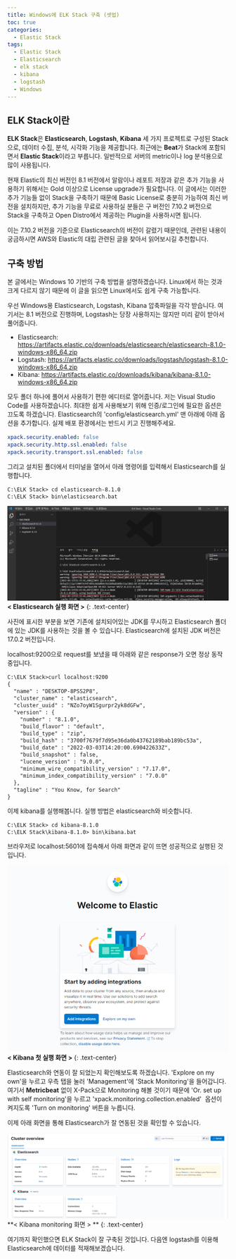 ```yaml
---
title: Windows에 ELK Stack 구축 (셋업)
toc: true
categories:
  - Elastic Stack
tags:
  - Elastic Stack
  - Elasticsearch
  - elk stack
  - kibana
  - logstash
  - Windows
---
```


##  **ELK Stack이란**


**ELK Stack**은 **Elasticsearch**, **Logstash**, **Kibana** 세 가지 프로젝트로 구성된 Stack으로, 데이터 수집, 분석, 시각화 기능을 제공합니다. 최근에는 **Beat**가 Stack에 포함되면서 **Elastic Stack**이라고 부릅니다. 일반적으로 서버의 metric이나 log 분석용으로 많이 사용됩니다.

현재 Elastic의 최신 버전인 8.1 버전에서 알람이나 레포트 저장과 같은 추가 기능을 사용하기 위해서는 Gold 이상으로 License upgrade가 필요합니다. 이 글에서는 이러한 추가 기능들 없이 Stack을 구축하기 때문에 Basic License로 충분히 가능하여 최신 버전을 설치하지만, 추가 기능을 무료로 사용하실 분들은 구 버전인 7.10.2 버전으로 Stack을 구축하고 Open Distro에서 제공하는 Plugin을 사용하시면 됩니다.

이는 7.10.2 버전을 기준으로 Elasticsearch의 버전이 갈렸기 때문인데, 관련된 내용이 궁금하시면 AWS와 Elastic의 대립 관련된 글을 찾아서 읽어보시길 추천합니다.


## **구축 방법**


본 글에서는 Windows 10 기반의 구축 방법을 설명하겠습니다. Linux에서 하는 것과 크게 다르지 않기 때문에 이 글을 읽으면 Linux에서도 쉽게 구축 가능합니다.

우선 Windows용 Elasticsearch, Logstash, Kibana 압축파일을 각각 받습니다. 여기서는 8.1 버전으로 진행하며, Logstash는 당장 사용하지는 않지만 미리 같이 받아서 풀어줍니다.

* Elasticsearch: <https://artifacts.elastic.co/downloads/elasticsearch/elasticsearch-8.1.0-windows-x86_64.zip>
* ​Logstash: <https://artifacts.elastic.co/downloads/logstash/logstash-8.1.0-windows-x86_64.zip>
* Kibana: <https://artifacts.elastic.co/downloads/kibana/kibana-8.1.0-windows-x86_64.zip>

모두 폴더 하나에 풀어서 사용하기 편한 에디터로 열어줍니다. 저는 Visual Studio Code를 사용하겠습니다. 최대한 쉽게 사용해보기 위해 인증/로그인에 필요한 옵션은 끄도록 하겠습니다. Elasticsearch의 'config/elasticsearch.yml' 맨 아래에 아래 옵션을 추가합니다. 실제 배포 환경에서는 반드시 키고 진행해주세요.

```yaml
xpack.security.enabled: false
xpack.security.http.ssl.enabled: false
xpack.security.transport.ssl.enabled: false
```

그리고 설치된 폴더에서 터미널을 열어서 아래 명령어를 입력해서 Elasticsearch를 실행합니다.

```shell
C:\ELK Stack> cd elasticsearch-8.1.0
C:\ELK Stack> bin\elasticsearch.bat
```

![](/assets/images/posts/2022-3-13-tistory-post-5/img-1.png)
**< Elasticsearch 실행 화면 >**
{: .text-center}
<br>

사진에 표시한 부분을 보면 기존에 설치되어있는 JDK를 무시하고 Elasticsearch 폴더에 있는 JDK를 사용하는 것을 볼 수 있습니다. Elasticsearch에 설치된 JDK 버전은 17.0.2 버전입니다.

localhost:9200으로 request를 보냈을 때 아래와 같은 response가 오면 정상 동작 중입니다.

```shell
C:\ELK Stack>curl localhost:9200
{
  "name" : "DESKTOP-8PSS2P8",
  "cluster_name" : "elasticsearch",
  "cluster_uuid" : "NZo7oyW1Sgurpr2yk8dGFw",
  "version" : {
    "number" : "8.1.0",
    "build_flavor" : "default",
    "build_type" : "zip",
    "build_hash" : "3700f7679f7d95e36da0b43762189bab189bc53a",
    "build_date" : "2022-03-03T14:20:00.690422633Z",
    "build_snapshot" : false,
    "lucene_version" : "9.0.0",
    "minimum_wire_compatibility_version" : "7.17.0",
    "minimum_index_compatibility_version" : "7.0.0"
  },
  "tagline" : "You Know, for Search"
}
```

이제 kibana를 실행해봅니다. 실행 방법은 elasticsearch와 비슷합니다.

```shell
C:\ELK Stack> cd kibana-8.1.0
C:\ELK Stack\kibana-8.1.0> bin\kibana.bat
```

브라우저로 localhost:5601에 접속해서 아래 화면과 같이 뜨면 성공적으로 실행된 것입니다.

![](/assets/images/posts/2022-3-13-tistory-post-5/img-2.png)
**< Kibana 첫 실행 화면 >**
{: .text-center}
<br>

Elasticsearch와 연동이 잘 되었는지 확인해보도록 하겠습니다. 'Explore on my own'을 누르고 우측 탭을 눌러 'Management'에 'Stack Monitoring'을 들어갑니다. 여기서 **Metricbeat** 없이 X-Pack으로 Monitoring 해볼 것이기 때문에 'Or. set up with self monitoring'을 누르고 'xpack.monitoring.collection.enabled'  옵션이 켜지도록 'Turn on monitoring' 버튼을 누릅니다.

이제 아래 화면을 통해 Elasticsearch가 잘 연동된 것을 확인할 수 있습니다.

![](/assets/images/posts/2022-3-13-tistory-post-5/img-3.png)
**< Kibana monitoring 화면 > **
{: .text-center}
<br>

여기까지 확인했으면 ELK Stack이 잘 구축된 것입니다. 다음엔 logstash를 이용해 Elasticsearch에 데이터를 적재해보겠습니다.
